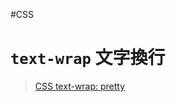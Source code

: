 #CSS 
# `text-wrap` 文字換行

> [CSS text-wrap: pretty](https://developer.chrome.com/blog/css-text-wrap-pretty/)
